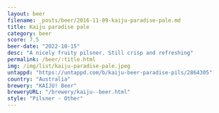 ```yaml
---
layout: beer
filename: _posts/beer/2016-11-09-kaiju-paradise-pale.md
title: Kaiju paradise pale
category: beer
score: 7.5
beer-date: "2022-10-15"
desc: "A nicely fruity pilsner. Still crisp and refreshing"
permalink: /beer/:title.html
img: /img/list/kaiju-paradise-pale.jpeg
untappd: "https://untappd.com/b/kaiju-beer-paradise-pils/2864305"
country: "Australia"
brewery: "KAIJU! Beer"
breweryURL: "/brewery/kaiju--beer.html"
style: "Pilsner - Other"
---
```

